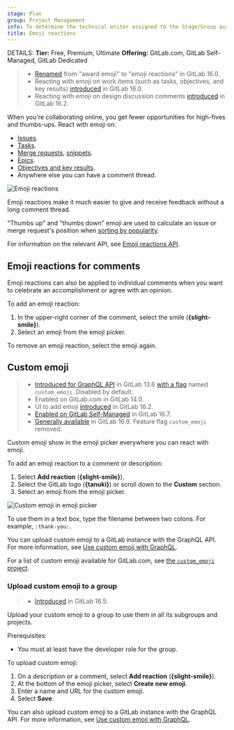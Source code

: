 ```yaml
---
stage: Plan
group: Project Management
info: To determine the technical writer assigned to the Stage/Group associated with this page, see https://handbook.gitlab.com/handbook/product/ux/technical-writing/#assignments
title: Emoji reactions
---
```


DETAILS:
**Tier:** Free, Premium, Ultimate
**Offering:** GitLab.com, GitLab Self-Managed, GitLab Dedicated

> - [Renamed](https://gitlab.com/gitlab-org/gitlab/-/issues/409884) from "award emoji" to "emoji reactions" in GitLab 16.0.
> - Reacting with emoji on work items (such as tasks, objectives, and key results) [introduced](https://gitlab.com/gitlab-org/gitlab/-/issues/393599) in GitLab 16.0.
> - Reacting with emoji on design discussion comments [introduced](https://gitlab.com/gitlab-org/gitlab/-/issues/29756) in GitLab 16.2.

When you're collaborating online, you get fewer opportunities for high-fives
and thumbs-ups. React with emoji on:

- [Issues](project/issues/index.md).
- [Tasks](tasks.md).
- [Merge requests](project/merge_requests/_index.md), [snippets](snippets.md).
- [Epics](group/epics/_index.md).
- [Objectives and key results](okrs.md).
- Anywhere else you can have a comment thread.

![Emoji reactions](img/award_emoji_select_v14_6.png)

Emoji reactions make it much easier to give and receive feedback without a long
comment thread.

"Thumbs up" and "thumbs down" emoji are used to calculate an issue or merge request's position when
[sorting by popularity](project/issues/sorting_issue_lists.md#sorting-by-popularity).

For information on the relevant API, see [Emoji reactions API](../api/emoji_reactions.md).

## Emoji reactions for comments

Emoji reactions can also be applied to individual comments when you want to
celebrate an accomplishment or agree with an opinion.

To add an emoji reaction:

1. In the upper-right corner of the comment, select the smile (**{slight-smile}**).
1. Select an emoji from the emoji picker.

To remove an emoji reaction, select the emoji again.

## Custom emoji

> - [Introduced for GraphQL API](https://gitlab.com/gitlab-org/gitlab/-/merge_requests/37911) in GitLab 13.6 [with a flag](../administration/feature_flags.md) named `custom_emoji`. Disabled by default.
> - Enabled on GitLab.com in GitLab 14.0.
> - UI to add emoji [introduced](https://gitlab.com/gitlab-org/gitlab/-/issues/333095) in GitLab 16.2.
> - [Enabled on GitLab Self-Managed](https://gitlab.com/gitlab-org/gitlab/-/merge_requests/138969) in GitLab 16.7.
> - [Generally available](https://gitlab.com/gitlab-org/gitlab/-/merge_requests/) in GitLab 16.9. Feature flag `custom_emoji` removed.

Custom emoji show in the emoji picker everywhere you can react with emoji.

To add an emoji reaction to a comment or description:

1. Select **Add reaction** (**{slight-smile}**).
1. Select the GitLab logo (**{tanuki}**) or scroll down to the **Custom** section.
1. Select an emoji from the emoji picker.

![Custom emoji in emoji picker](img/custom_emoji_reactions_v16_2.png)

To use them in a text box, type the filename between two colons.
For example, `:thank-you:`.

You can upload custom emoji to a GitLab instance with the GraphQL API.
For more information, see [Use custom emoji with GraphQL](../api/graphql/custom_emoji.md).

For a list of custom emoji available for GitLab.com, see
[the `custom_emoji` project](https://gitlab.com/custom_emoji/custom_emoji/-/tree/main/img).

### Upload custom emoji to a group

> - [Introduced](https://gitlab.com/gitlab-org/gitlab/-/merge_requests/128355) in GitLab 16.5.

Upload your custom emoji to a group to use them in all its subgroups and projects.

Prerequisites:

- You must at least have the developer role for the group.

To upload custom emoji:

1. On a description or a comment, select **Add reaction** (**{slight-smile}**).
1. At the bottom of the emoji picker, select **Create new emoji**.
1. Enter a name and URL for the custom emoji.
1. Select **Save**.

You can also upload custom emoji to a GitLab instance with the GraphQL API.
For more information, see [Use custom emoji with GraphQL](../api/graphql/custom_emoji.md).
